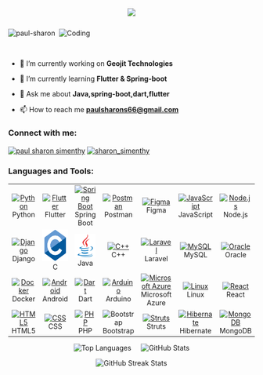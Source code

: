 <h1 align="center">
    <img src="https://readme-typing-svg.herokuapp.com/?font=Righteous&size=35&center=true&vCenter=true&width=500&height=70&duration=4000&lines=Hi+There!+👋;+I'm+Paul+Sharon+Simenthy!;" />
</h1>
<img align="right" alt="Coding" width="400" src="https://cdn.dribbble.com/users/1162077/screenshots/3848914/programmer.gif">
<p align="left"> <img src="https://komarev.com/ghpvc/?username=paul-sharon&label=Profile%20views&color=0e75b6&style=flat" alt="paul-sharon" /> </p>

<p align="left"> <a href="https://twitter.com/" target="blank"><img src="https://img.shields.io/twitter/follow/?logo=twitter&style=for-the-badge" alt="" /></a> </p>

- 🔭 I’m currently working on **Geojit Technologies**

- 🌱 I’m currently learning **Flutter & Spring-boot**

- 💬 Ask me about **Java,spring-boot,dart,flutter**

- 📫 How to reach me **paulsharons66@gmail.com**

<h3 align="left">Connect with me:</h3>
<p align="left">
<a href="https://www.linkedin.com/in/paul-sharon-simenthy-8160bb2ba/" target="blank"><img align="center" src="https://raw.githubusercontent.com/rahuldkjain/github-profile-readme-generator/master/src/images/icons/Social/linked-in-alt.svg" alt="paul sharon simenthy" height="30" width="40" /></a>
<a href="https://www.instagram.com/sharon_simenthy/" target="blank"><img align="center" src="https://raw.githubusercontent.com/rahuldkjain/github-profile-readme-generator/master/src/images/icons/Social/instagram.svg" alt="sharon_simenthy" height="30" width="40" /></a>
</p>

<h3 align="left">Languages and Tools:</h3>
<table align="center">
   <tr>
      <td align="center" width="96">
         <a href="https://www.python.org" target="_blank" rel="noreferrer"><img src="https://techstack-generator.vercel.app/python-icon.svg" alt="Python" width="65" height="65" /></a>
         <br>Python
      </td>
      <td align="center" width="96">
         <a href="https://flutter.dev/" target="_blank" rel="noreferrer"><img src="https://www.vectorlogo.zone/logos/flutterio/flutterio-icon.svg" alt="Flutter" width="40" height="40" /></a>
         <br>Flutter
      </td>
      <td align="center" width="96">
         <a href="https://spring.io/projects/spring-boot" target="_blank" rel="noreferrer"><img src="https://www.vectorlogo.zone/logos/springio/springio-icon.svg" alt="Spring Boot" width="40" height="40" /></a>
         <br>Spring Boot
      </td>
      <td align="center" width="96">
         <a href="https://www.postman.com/" target="_blank" rel="noreferrer"><img src="https://www.vectorlogo.zone/logos/getpostman/getpostman-icon.svg" alt="Postman" width="65" height="65" /></a>
         <br>Postman
      </td>
      <td align="center" width="96">
    <a href="https://www.figma.com/" target="_blank" rel="noreferrer">
        <img src="https://www.vectorlogo.zone/logos/figma/figma-icon.svg" alt="Figma" width="40" height="40"/>
    </a>
    <br>Figma
      <td align="center" width="96">
         <a href="https://developer.mozilla.org/en-US/docs/Web/JavaScript" target="_blank" rel="noreferrer"><img src="https://techstack-generator.vercel.app/js-icon.svg" alt="JavaScript" width="65" height="65" /></a>
         <br>JavaScript
      </td>
      <td align="center" width="96">
         <a href="https://nodejs.org/en" target="_blank" rel="noreferrer"><img src="https://www.vectorlogo.zone/logos/nodejs/nodejs-icon.svg" alt="Node.js" width="65" height="65" /></a>
         <br>Node.js
      </td>
   </tr>
   <tr>
      <td align="center" width="96">
         <a href="https://www.djangoproject.com/" target="_blank" rel="noreferrer"><img src="https://techstack-generator.vercel.app/django-icon.svg" alt="Django" width="65" height="65" /></a>
         <br>Django
      </td>
      <td align="center" width="96">
         <a href="https://www.cprogramming.com/" target="_blank" rel="noreferrer"><img src="https://raw.githubusercontent.com/devicons/devicon/master/icons/c/c-original.svg" alt="C" width="65" height="65" /></a>
         <br>C
      </td>
      <td align="center" width="96">
         <a href="https://www.java.com" target="_blank" rel="noreferrer"><img src="https://raw.githubusercontent.com/devicons/devicon/master/icons/java/java-original.svg" alt="Java" width="48" height="48" /></a>
         <br>Java
      </td>
      <td align="center" width="96">
         <a href="https://www.w3schools.com/cpp/" target="_blank" rel="noreferrer"><img src="https://techstack-generator.vercel.app/cpp-icon.svg" alt="C++" width="65" height="65" /></a>
         <br>C++
      </td>
      <td align="center" width="96">
         <a href="https://laravel.com/" target="_blank" rel="noreferrer"><img src="https://www.vectorlogo.zone/logos/laravel/laravel-icon.svg" alt="Laravel" width="40" height="40" /></a>
         <br>Laravel
      </td>
      <td align="center" width="96">
         <a href="https://www.mysql.com/" target="_blank" rel="noreferrer"><img src="https://techstack-generator.vercel.app/mysql-icon.svg" alt="MySQL" width="65" height="65" /></a>
         <br>MySQL
      </td>
      <td align="center" width="96">
         <a href="https://www.oracle.com/" target="_blank" rel="noreferrer"><img src="https://www.vectorlogo.zone/logos/oracle/oracle-icon.svg" alt="Oracle" width="40" height="40" /></a>
         <br>Oracle
      </td>
   </tr>
   <tr>
      <td align="center" width="96">
         <a href="https://www.docker.com/" target="_blank" rel="noreferrer">
         <img src="https://www.vectorlogo.zone/logos/docker/docker-icon.svg" alt="Docker" width="40" height="40"/>
         </a>
         <br>Docker
      </td>
      <td align="center" width="96">
         <a href="https://developer.android.com" target="_blank" rel="noreferrer"><img src="https://www.vectorlogo.zone/logos/android/android-icon.svg" alt="Android" width="40" height="40" /></a>
         <br>Android
      </td>
      <td align="center" width="96">
    <a href="https://dart.dev/" target="_blank" rel="noreferrer">
        <img src="https://www.vectorlogo.zone/logos/dartlang/dartlang-icon.svg" alt="Dart" width="40" height="40"/>
    </a>
    <br>Dart
</td>
      <td align="center" width="96">
         <a href="https://www.arduino.cc/" target="_blank" rel="noreferrer"><img src="https://cdn.worldvectorlogo.com/logos/arduino-1.svg" alt="Arduino" width="40" height="40" /></a>
         <br>Arduino
      </td>
      <td align="center" width="96">
         <a href="https://azure.microsoft.com/en-in/" target="_blank" rel="noreferrer"><img src="https://www.vectorlogo.zone/logos/microsoft_azure/microsoft_azure-icon.svg" alt="Microsoft Azure" width="40" height="40" /></a>
         <br>Microsoft Azure
      </td>
      <td align="center" width="96">
         <a href="https://www.linux.org/" target="_blank" rel="noreferrer"><img src="https://cdn.worldvectorlogo.com/logos/tux.svg" alt="Linux" width="40" height="40" /></a>
         <br>Linux
      </td>
      <td align="center" width="96">
    <a href="https://reactjs.org/" target="_blank" rel="noreferrer">
        <img src="https://cdn.worldvectorlogo.com/logos/react-2.svg" alt="React" width="40" height="40"/>
    </a>
    <br>React
</td>
   </tr>
   <tr>
      <td align="center" width="96">
         <a href="https://www.w3.org/html/" target="_blank" rel="noreferrer"><img src="https://skillicons.dev/icons?i=html" width="48" height="48" alt="HTML5" /></a>
         <br>HTML5
      </td>
      <td align="center" width="96">
         <a href="https://www.w3schools.com/css/" target="_blank" rel="noreferrer"><img src="https://skillicons.dev/icons?i=css" width="48" height="48" alt="CSS" /></a>
         <br>CSS
      </td>
      <td align="center" width="96">
         <a href="https://www.php.net" target="_blank" rel="noreferrer"><img src="https://www.vectorlogo.zone/logos/php/php-icon.svg" alt="PHP" width="65" height="65" /></a>
         <br>PHP
      </td>
      <td align="center" width="96">
         <img src="https://skillicons.dev/icons?i=bootstrap" width="48" height="48" alt="Bootstrap" />
         <br>Bootstrap
      </td>
<td align="center" width="96">
    <a href="https://struts.apache.org/" target="_blank" rel="noreferrer">
        <img src="https://www.vectorlogo.zone/logos/apache_struts/apache_struts-icon.svg" alt="Struts" width="40" height="40"/>
    </a>
    <br>Struts
</td>
      <td align="center" width="96">
    <a href="https://hibernate.org/" target="_blank" rel="noreferrer">
        <img src="https://www.vectorlogo.zone/logos/hibernate/hibernate-icon.svg" alt="Hibernate" width="40" height="40"/>
    </a>
    <br>Hibernate
</td>
      <td align="center" width="96">
         <a href="https://www.mongodb.com/" target="_blank" rel="noreferrer"><img src="https://www.vectorlogo.zone/logos/mongodb/mongodb-icon.svg" alt="MongoDB" width="40" height="40" /></a>
         <br>MongoDB
      </td>
   </tr>
</table>
<div style="display: flex; justify-content: center; align-items: center; gap: 20px;">
  <!-- Top Languages Card -->
  <img src="https://github-readme-stats.vercel.app/api/top-langs?username=paul-sharon&show_icons=true&locale=en&layout=compact&theme=radical" alt="Top Languages" />

  <!-- GitHub Stats Card -->
  <img src="https://github-readme-stats.vercel.app/api?username=paul-sharon&show_icons=true&locale=en&theme=radical" alt="GitHub Stats" />
</div>

<p align="center">
  <img src="https://github-readme-streak-stats.herokuapp.com/?user=paul-sharon&theme=dark" alt="GitHub Streak Stats" />
</p>

